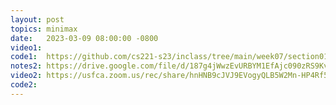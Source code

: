 ```yaml
---
layout: post
topics: minimax
date:   2023-03-09 08:00:00 -0800
video1: 
code1:  https://github.com/cs221-s23/inclass/tree/main/week07/section01
notes2: https://drive.google.com/file/d/187g4jWwzEvURBYM1EfAjc090zRS9Kv-E/view?usp=sharing
video2: https://usfca.zoom.us/rec/share/hnHNB9cJVJ9EVogyQLB5W2Mn-HP4Rf5mb6QHummrCcwF9zKMjFY5QkJL0ZiGp4l4.0zlRln1FunTJLgoQ 
code2:  
---
```

